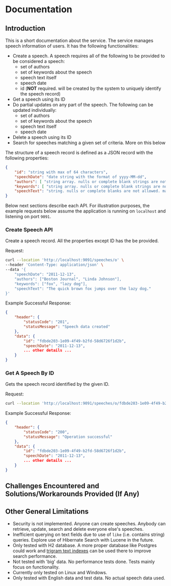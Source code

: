 # Documentation

## Introduction

This is a short documentation about the service. The service manages speech information of users. It has the following functionalities:

- Create a speech. A speech requires all of the following to be provided to be considered a speech:
  - set of authors
  - set of keywords about the speech
  - speech text itself
  - speech date
  - id (**NOT** required. will be created by the system to uniquely identify the speech record)
- Get a speech using its ID
- Do partial updates on any part of the speech. The following can be updated individually:
  - set of authors
  - set of keywords about the speech
  - speech text itself
  - speech date
- Delete a speech using its ID
- Search for speeches matching a given set of criteria. More on this below

The structure of a speech record is defined as a JSON record with the following properties:

```json
{
	"id": "string with max of 64 characters",
	"speechDate": "date string with the format of yyyy-MM-dd",
	"authors": [ "string array. nulls or complete blank strings are not allowed. each value has a max of 1024 characters" ],
	"keywords": [ "string array. nulls or complete blank strings are not allowed. each value has a max of 1024 characters" ],
	"speechText": "string. nulls or complete blanks are not allowed. max of 1048576 characters"
}
```

Below next sections describe each API. For illustration purposes, the example requests below assume the application is running on `localhost` and listening on port `9091`.

### Create Speech API

Create a speech record. All the properties except ID has the be provided.

Request:
```sh
curl --location 'http://localhost:9091/speeches/o' \
--header 'Content-Type: application/json' \
--data '{
	"speechDate": "2011-12-13",
	"authors": ["Boston Journal", "Linda Johnson"],
	"keywords": ["fox", "lazy dog"],
	"speechText": "The quick brown fox jumps over the lazy dog."
}'
```
Example Successful Response:
```json
{
    "header": {
        "statusCode": "201",
        "statusMessage": "Speech data created"
    },
    "data": {
        "id": "fdbde203-1e09-4f49-b2fd-58d6726f1d2b",
        "speechDate": "2011-12-13",
        ... other details ...
    }
}
```

### Get A Speech By ID

Gets the speech record identified by the given ID.

Request:
```sh
curl --location 'http://localhost:9091/speeches/o/fdbde203-1e09-4f49-b2fd-58d6726f1d2b'
```
Example Successful Response:
```json
{
    "header": {
        "statusCode": "200",
        "statusMessage": "Operation successful"
    },
    "data": {
        "id": "fdbde203-1e09-4f49-b2fd-58d6726f1d2b",
        "speechDate": "2011-12-13",
        ... other details ...
    }
}
```

## Challenges Encountered and Solutions/Workarounds Provided (If Any)

## Other General Limitations

- Security is not implemented. Anyone can create speeches. Anybody can retrieve, update, search and delete everyone else's speeches.
- Inefficient querying on text fields due to use of `like` (i.e. contains string) queries. Explore use of Hibernate Search with Lucene in the future.
- Only tested with H2 database. A more proper database like Postgres could work and [trigram text indexes](https://about.gitlab.com/blog/2016/03/18/fast-search-using-postgresql-trigram-indexes/) can be used there to improve search performance.
- Not tested with 'big' data. No performance tests done. Tests mainly focus on functionality.
- Currently only tested on Linux and Windows.
- Only tested with English data and test data. No actual speech data used.
